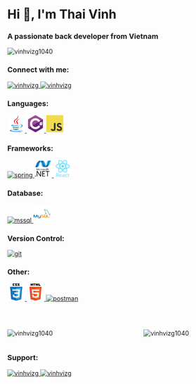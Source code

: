 <!-- <style>
    .center {
        align: center;
    }

    .left {
        align: left;
    }

    .right {
        align: right;
        width: 90%;
        height: 90%;
    }

    .flex-container {
        display: flex;
        flex-direction: row;
    }
</style> -->

<h1>Hi 👋, I'm Thai Vinh</h1>
<h3>A passionate back developer from Vietnam</h3>

<p> <img src="https://komarev.com/ghpvc/?username=vinhvizg1040&label=Profile%20views&color=0e75b6&style=flat"
        alt="vinhvizg1040" /> </p>

<h3>Connect with me:</h3>
<p>
    <a href="https://dev.to/vinhvizg" target="blank">
        <img src="https://raw.githubusercontent.com/rahuldkjain/github-profile-readme-generator/master/src/images/icons/Social/devto.svg"
            alt="vinhvizg" height="30" width="40" />
    </a>
    <a href="https://fb.com/vinhvizg" target="blank">
        <img src="https://raw.githubusercontent.com/rahuldkjain/github-profile-readme-generator/master/src/images/icons/Social/facebook.svg"
            alt="vinhvizg" height="30" width="40" /></a>
</p>

<h3>Languages:</h3>

<p>
    <!-- Java -->
    <a href="https://www.java.com" target="_blank" rel="noreferrer">
        <img src="https://raw.githubusercontent.com/devicons/devicon/master/icons/java/java-original.svg" alt="java"
            width="40" height="40" />
    </a>
    <!-- C# -->
    <a href="https://www.w3schools.com/cs/" target="_blank" rel="noreferrer">
        <img src="https://raw.githubusercontent.com/devicons/devicon/master/icons/csharp/csharp-original.svg"
            alt="csharp" width="40" height="40" />
    </a>
    <!-- JavaScript -->
    <a href="https://developer.mozilla.org/en-US/docs/Web/JavaScript" target="_blank" rel="noreferrer">
        <img src="https://raw.githubusercontent.com/devicons/devicon/master/icons/javascript/javascript-original.svg"
            alt="javascript" width="40" height="40" />
    </a>
</p>

<h3>Frameworks:</h3>
<p>
    <!-- SPRING BOOT -->
    <a href="https://spring.io/" target="_blank" rel="noreferrer">
        <img src="https://www.vectorlogo.zone/logos/springio/springio-icon.svg" alt="spring" width="40" height="40" />
    </a>
    <!-- .NET -->
    <a href="https://dotnet.microsoft.com/" target="_blank" rel="noreferrer">
        <img src="https://raw.githubusercontent.com/devicons/devicon/master/icons/dot-net/dot-net-original-wordmark.svg"
            alt="dotnet" width="40" height="40" />
    </a>
    <!-- REACTJS -->
    <a href="https://reactjs.org/" target="_blank" rel="noreferrer">
        <img src="https://raw.githubusercontent.com/devicons/devicon/master/icons/react/react-original-wordmark.svg"
            alt="react" width="40" height="40" />
    </a>
</p>

<h3>Database:</h3>
<p>
    <!-- SQL SERVER -->
    <a href="https://www.microsoft.com/en-us/sql-server" target="_blank" rel="noreferrer"> <img
            src="https://www.svgrepo.com/show/303229/microsoft-sql-server-logo.svg" alt="mssql" width="40"
            height="40" />
    </a>
    <!-- MYSQL -->
    <a href="https://www.mysql.com/" target="_blank" rel="noreferrer">
        <img src="https://raw.githubusercontent.com/devicons/devicon/master/icons/mysql/mysql-original-wordmark.svg"
            alt="mysql" width="40" height="40" />
    </a>
</p>

<h3>Version Control:</h3>
<p>
    <!-- GIT -->
    <a href="https://git-scm.com/" target="_blank" rel="noreferrer">
        <img src="https://www.vectorlogo.zone/logos/git-scm/git-scm-icon.svg" alt="git" width="40" height="40" />
    </a>
</p>

<h3>Other:</h3>
<p>
    <!-- CSS3 -->
    <a href="https://www.w3schools.com/css/" target="_blank" rel="noreferrer">
        <img src="https://raw.githubusercontent.com/devicons/devicon/master/icons/css3/css3-original-wordmark.svg"
            alt="css3" width="40" height="40" />
    </a>
    <!-- HTML -->
    <a href="https://www.w3.org/html/" target="_blank" rel="noreferrer">
        <img src="https://raw.githubusercontent.com/devicons/devicon/master/icons/html5/html5-original-wordmark.svg"
            alt="html5" width="40" height="40" />
    </a>
    <!-- POSTMAN -->
    <a href="https://postman.com" target="_blank" rel="noreferrer">
        <img src="https://www.vectorlogo.zone/logos/getpostman/getpostman-icon.svg" alt="postman" width="40"
            height="40" />
    </a>
</p>

<br>
<br>

<div style="display: flex;">
    <p style="flex: 80%">        
    <img src="https://github-readme-stats.vercel.app/api/top-langs?username=vinhvizg1040&show_icons=true&locale=en&layout=compact"
        alt="vinhvizg1040" />
    </p>
    <p style="flex: 50%">
        <img src="https://github-readme-stats.vercel.app/api?username=vinhvizg1040&show_icons=true&locale=en"
            alt="vinhvizg1040" />
    </p>
</div>

<h3>Support:</h3>
<p>
    <a href="https://www.buymeacoffee.com/vinhvizg">
        <img src="https://cdn.buymeacoffee.com/buttons/v2/default-yellow.png" height="50" width="210" alt="vinhvizg" />
    </a>
    <a href="https://ko-fi.com/vinhvizg">
        <img src="https://cdn.ko-fi.com/cdn/kofi3.png?v=3" height="50" width="210" alt="vinhvizg" />
    </a>
</p>
